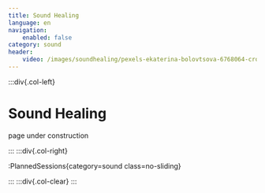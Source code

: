 ```yaml
---
title: Sound Healing
language: en
navigation:
    enabled: false
category: sound
header:
    video: /images/soundhealing/pexels-ekaterina-bolovtsova-6768064-cropped.mp4
---
```


:::div{.col-left}

# Sound Healing

page under construction

:::
:::div{.col-right}

:PlannedSessions{category=sound class=no-sliding}

:::
:::div{.col-clear}
:::


